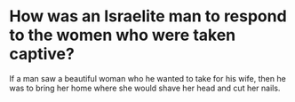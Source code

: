 # How was an Israelite man to respond to the women who were taken captive?

If a man saw a beautiful woman who he wanted to take for his wife, then he was to bring her home where she would shave her head and cut her nails.
